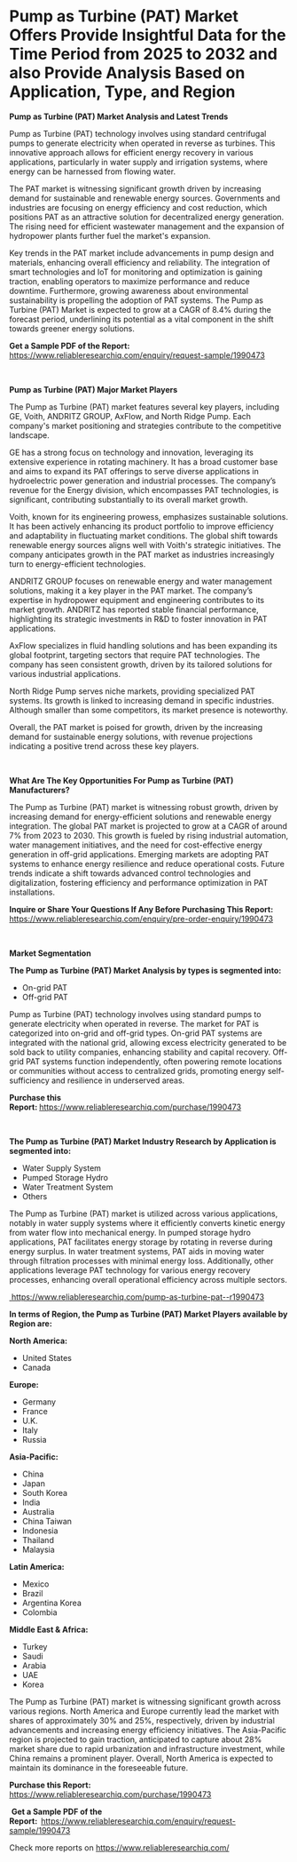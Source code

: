 <p><h1>Pump as Turbine (PAT) Market Offers Provide Insightful Data for the Time Period from 2025 to 2032 and also Provide Analysis Based on Application, Type, and Region</h1></p><p><strong>Pump as Turbine (PAT) Market Analysis and Latest Trends</strong></p>
<p><p>Pump as Turbine (PAT) technology involves using standard centrifugal pumps to generate electricity when operated in reverse as turbines. This innovative approach allows for efficient energy recovery in various applications, particularly in water supply and irrigation systems, where energy can be harnessed from flowing water.</p><p>The PAT market is witnessing significant growth driven by increasing demand for sustainable and renewable energy sources. Governments and industries are focusing on energy efficiency and cost reduction, which positions PAT as an attractive solution for decentralized energy generation. The rising need for efficient wastewater management and the expansion of hydropower plants further fuel the market's expansion.</p><p>Key trends in the PAT market include advancements in pump design and materials, enhancing overall efficiency and reliability. The integration of smart technologies and IoT for monitoring and optimization is gaining traction, enabling operators to maximize performance and reduce downtime. Furthermore, growing awareness about environmental sustainability is propelling the adoption of PAT systems. The Pump as Turbine (PAT) Market is expected to grow at a CAGR of 8.4% during the forecast period, underlining its potential as a vital component in the shift towards greener energy solutions.</p></p>
<p><strong>Get a Sample PDF of the Report:&nbsp;</strong> <a href="https://www.reliableresearchiq.com/enquiry/request-sample/1990473?utm_campaign=2752&utm_medium=2&utm_source=Github&utm_content=ia&utm_term=02032025&utm_id=pump-as-turbine-pat">https://www.reliableresearchiq.com/enquiry/request-sample/1990473</a></p>
<p>&nbsp;</p>
<p><strong>Pump as Turbine (PAT) Major Market Players</strong></p>
<p><p>The Pump as Turbine (PAT) market features several key players, including GE, Voith, ANDRITZ GROUP, AxFlow, and North Ridge Pump. Each company's market positioning and strategies contribute to the competitive landscape.</p><p>GE has a strong focus on technology and innovation, leveraging its extensive experience in rotating machinery. It has a broad customer base and aims to expand its PAT offerings to serve diverse applications in hydroelectric power generation and industrial processes. The company’s revenue for the Energy division, which encompasses PAT technologies, is significant, contributing substantially to its overall market growth.</p><p>Voith, known for its engineering prowess, emphasizes sustainable solutions. It has been actively enhancing its product portfolio to improve efficiency and adaptability in fluctuating market conditions. The global shift towards renewable energy sources aligns well with Voith's strategic initiatives. The company anticipates growth in the PAT market as industries increasingly turn to energy-efficient technologies.</p><p>ANDRITZ GROUP focuses on renewable energy and water management solutions, making it a key player in the PAT market. The company’s expertise in hydropower equipment and engineering contributes to its market growth. ANDRITZ has reported stable financial performance, highlighting its strategic investments in R&D to foster innovation in PAT applications.</p><p>AxFlow specializes in fluid handling solutions and has been expanding its global footprint, targeting sectors that require PAT technologies. The company has seen consistent growth, driven by its tailored solutions for various industrial applications.</p><p>North Ridge Pump serves niche markets, providing specialized PAT systems. Its growth is linked to increasing demand in specific industries. Although smaller than some competitors, its market presence is noteworthy.</p><p>Overall, the PAT market is poised for growth, driven by the increasing demand for sustainable energy solutions, with revenue projections indicating a positive trend across these key players.</p></p>
<p>&nbsp;</p>
<p><strong>What Are The Key Opportunities For Pump as Turbine (PAT) Manufacturers?</strong></p>
<p><p>The Pump as Turbine (PAT) market is witnessing robust growth, driven by increasing demand for energy-efficient solutions and renewable energy integration. The global PAT market is projected to grow at a CAGR of around 7% from 2023 to 2030. This growth is fueled by rising industrial automation, water management initiatives, and the need for cost-effective energy generation in off-grid applications. Emerging markets are adopting PAT systems to enhance energy resilience and reduce operational costs. Future trends indicate a shift towards advanced control technologies and digitalization, fostering efficiency and performance optimization in PAT installations.</p></p>
<p><strong>Inquire or Share Your Questions If Any Before Purchasing This Report:</strong> <a href="https://www.reliableresearchiq.com/enquiry/pre-order-enquiry/1990473?utm_campaign=2752&utm_medium=2&utm_source=Github&utm_content=ia&utm_term=02032025&utm_id=pump-as-turbine-pat">https://www.reliableresearchiq.com/enquiry/pre-order-enquiry/1990473</a></p>
<p>&nbsp;</p>
<p><strong>Market Segmentation</strong></p>
<p><strong>The Pump as Turbine (PAT) Market Analysis by types is segmented into:</strong></p>
<p><ul><li>On-grid PAT</li><li>Off-grid PAT</li></ul></p>
<p><p>Pump as Turbine (PAT) technology involves using standard pumps to generate electricity when operated in reverse. The market for PAT is categorized into on-grid and off-grid types. On-grid PAT systems are integrated with the national grid, allowing excess electricity generated to be sold back to utility companies, enhancing stability and capital recovery. Off-grid PAT systems function independently, often powering remote locations or communities without access to centralized grids, promoting energy self-sufficiency and resilience in underserved areas.</p></p>
<p><strong>Purchase this Report:&nbsp;</strong><a href="https://www.reliableresearchiq.com/purchase/1990473?utm_campaign=2752&utm_medium=2&utm_source=Github&utm_content=ia&utm_term=02032025&utm_id=pump-as-turbine-pat">https://www.reliableresearchiq.com/purchase/1990473</a></p>
<p>&nbsp;</p>
<p><strong>The Pump as Turbine (PAT) Market Industry Research by Application is segmented into:</strong></p>
<p><ul><li>Water Supply System</li><li>Pumped Storage Hydro</li><li>Water Treatment System</li><li>Others</li></ul></p>
<p><p>The Pump as Turbine (PAT) market is utilized across various applications, notably in water supply systems where it efficiently converts kinetic energy from water flow into mechanical energy. In pumped storage hydro applications, PAT facilitates energy storage by rotating in reverse during energy surplus. In water treatment systems, PAT aids in moving water through filtration processes with minimal energy loss. Additionally, other applications leverage PAT technology for various energy recovery processes, enhancing overall operational efficiency across multiple sectors.</p></p>
<p><a href="https://www.reliableresearchiq.com/pump-as-turbine-pat--r1990473?utm_campaign=2752&utm_medium=2&utm_source=Github&utm_content=ia&utm_term=02032025&utm_id=pump-as-turbine-pat">&nbsp;https://www.reliableresearchiq.com/pump-as-turbine-pat--r1990473</a></p>
<p><strong>In terms of Region, the Pump as Turbine (PAT) Market Players available by Region are:</strong></p>
<p>
    <p> <strong> North America: </strong>
        <ul>
            <li>United States</li>
            <li>Canada</li>
        </ul>
        </p> 
    <p> <strong> Europe: </strong>
        <ul>
            <li>Germany</li>
            <li>France</li>
            <li>U.K.</li>
            <li>Italy</li>
            <li>Russia</li>
        </ul>
        </p> 
    <p> <strong> Asia-Pacific: </strong>
        <ul>
            <li>China</li>
            <li>Japan</li>
            <li>South Korea</li>
            <li>India</li>
            <li>Australia</li>
            <li>China Taiwan</li>
            <li>Indonesia</li>
            <li>Thailand</li>
            <li>Malaysia</li>
        </ul>
        </p> 
    <p> <strong> Latin America: </strong>
        <ul>
            <li>Mexico</li>
            <li>Brazil</li>
            <li>Argentina Korea</li>
            <li>Colombia</li>
        </ul>
        </p> 
    <p> <strong> Middle East & Africa: </strong>
        <ul>
            <li>Turkey</li>
            <li>Saudi</li>
            <li>Arabia</li>
            <li>UAE</li>
            <li>Korea</li>
        </ul>
    </p>
    </p>
<p><p>The Pump as Turbine (PAT) market is witnessing significant growth across various regions. North America and Europe currently lead the market with shares of approximately 30% and 25%, respectively, driven by industrial advancements and increasing energy efficiency initiatives. The Asia-Pacific region is projected to gain traction, anticipated to capture about 28% market share due to rapid urbanization and infrastructure investment, while China remains a prominent player. Overall, North America is expected to maintain its dominance in the foreseeable future.</p></p>
<p><strong>Purchase this Report: </strong><a href="https://www.reliableresearchiq.com/purchase/1990473?utm_campaign=2752&utm_medium=2&utm_source=Github&utm_content=ia&utm_term=02032025&utm_id=pump-as-turbine-pat">https://www.reliableresearchiq.com/purchase/1990473</a></p>
<p>&nbsp;<strong>Get a Sample PDF of the Report:&nbsp;&nbsp;</strong><a href="https://www.reliableresearchiq.com/enquiry/request-sample/1990473?utm_campaign=2752&utm_medium=2&utm_source=Github&utm_content=ia&utm_term=02032025&utm_id=pump-as-turbine-pat">https://www.reliableresearchiq.com/enquiry/request-sample/1990473</a></p>
<p><strong></strong></p>
<p>Check more reports on <a href="https://www.reliableresearchiq.com/?utm_campaign=2752&utm_medium=2&utm_source=Github&utm_content=ia&utm_term=02032025&utm_id=pump-as-turbine-pat">https://www.reliableresearchiq.com/</a></p>